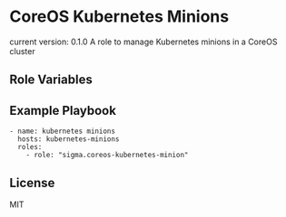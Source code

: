 CoreOS Kubernetes Minions
=========================

current version: 0.1.0
A role to manage Kubernetes minions in a CoreOS cluster

Role Variables
--------------

Example Playbook
----------------

    - name: kubernetes minions
      hosts: kubernetes-minions
      roles:
        - role: "sigma.coreos-kubernetes-minion"

License
-------

MIT
